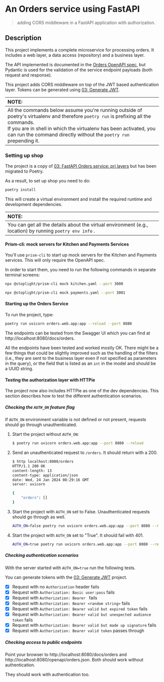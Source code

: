# An Orders service using FastAPI
> adding CORS middleware in a FastAPI application with authorization.

## Description

This project implements a complete microservice for processing orders. It includes a web layer, a data access (repository) and a business layer.

The API implemented is documented in the [Orders OpenAPI spec](./oas.yaml), but Pydantic is used for the validation of the service endpoint payloads (both request and response).

This project adds CORS middleware on top of the JWT based authentication layer. Tokens can be generated using [03: Generate JWT](../03_jwt-generator/README.md).

| NOTE: |
| :---- |
| All the commands below assume you're running outside of poetry's virtualenv and therefore `poetry run` is prefixing all the commands.<br>If you are in shell in which the virtualenv has been activated, you can run the command directly without the `poetry run` prepending it. |


### Setting up shop

The project is a copy of [03: FastAPI Orders service: prj layers](../../06_service-patterns/03-fastapi-orders-svc_prj_layers/) but has been migrated to Poetry.

As a result, to set up shop you need to do:

```bash
poetry install
```

This will create a virtual environment and install the required runtime and development dependencies.

| NOTE: |
| :---- |
| You can get all the details about the virtual environment (e.g., location) by running `poetry env info` . |


#### Prism-cli: mock servers for Kitchen and Payments Services

You'll use `prism-cli` to start up mock servers for the Kitchen and Payments services. This will only require the OpenAPI spec.

In order to start them, you need to run the following commands in separate terminal screens:

```bash
npx @stoplight/prism-cli mock kitchen.yaml --port 3000
```

```bash
npx @stoplight/prism-cli mock payments.yaml --port 3001
```

#### Starting up the Orders Service

To run the project, type:

```bash
poetry run uvicorn orders.web.app:app --reload --port 8080
```

The endpoints can be tested from the Swagger UI which you can find at http://localhost:8080/docs/orders.


All the endpoints have been tested and worked mostly OK. There might be a few things that could be slightly improved such as the handling of the filters (i.e., they are sent to the business layer even if not specified as parameters in the query), or the field that is listed as an `int` in the model and should be a UUID string.

#### Testing the authorization layer with HTTPie

The project now also includes HTTPie as one of the dev dependencies. This section describes how to test the different authentication scenarios.

##### Checking the `AUTH_ON` feature flag

If `AUTH_ON` environment variable is not defined or not present, requests should go through unauthenticated.

1. Start the project without `AUTH_ON`:

    ```bash
    $ poetry run uvicorn orders.web.app:app --port 8080 --reload
    ```

2. Send an unauthenticated request to `/orders`. It should return with a 200.

    ```bash
    $ http localhost:8080/orders
    HTTP/1.1 200 OK
    content-length: 13
    content-type: application/json
    date: Wed, 24 Jan 2024 08:29:16 GMT
    server: uvicorn

    {
        "orders": []
    }
    ```

3. Start the project with `AUTH_ON` set to False. Unauthenticated requests should go through as well.

    ```bash
    AUTH_ON=false poetry run uvicorn orders.web.app:app --port 8080 --reload
    ```

4. Start the project with `AUTH_ON` set to "True". It should fail with 401.

    ```bash
    AUTH_ON=true poetry run uvicorn orders.web.app:app --port 8080 --reload
    ```

##### Checking authentication scenarios

With the server started with `AUTH_ON=true` run the following tests.

You can generate tokens with the [03: Generate JWT](../03_jwt-generator/) project.

- [X] Request with no `Authorization` header fails
- [X] Request with `Authorization: Basic user:pass` fails
- [X] Request with `Authorization: Bearer ` fails
- [X] Request with `Authorization: Bearer <random string>` fails
- [X] Request with `Authorization: Bearer valid but expired token` fails
- [X] Request with `Authorization: Bearer valid but unexpected audience token` fails
- [X] Request with `Authorization: Bearer valid but made up signature` fails
- [X] Request with `Authorization: Bearer valid token` passes through

##### Checking access to public endpoints

Point your browser to http://localhost:8080/docs/orders and http://localhost:8080/openapi/orders.json. Both should work without authentication.

They should work with authentication too.